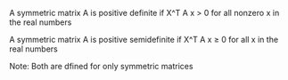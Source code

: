 A symmetric matrix A is positive definite if X^T A x > 0 for all nonzero x in the real numbers

A symmetric matrix A is positive semidefinite if X^T A x ≥ 0 for all x in the real numbers

Note: Both are dfined for only symmetric matrices